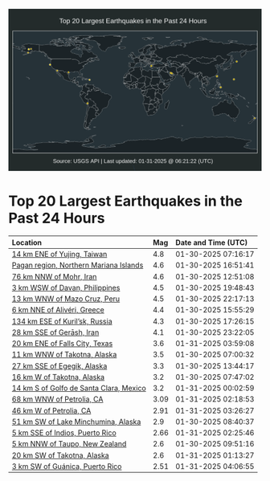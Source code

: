 ![Map](./map.png)

# Top 20 Largest Earthquakes in the Past 24 Hours

| Location | Mag | Date and Time (UTC) |
|:---|:---|:---|
| [14 km ENE of Yujing, Taiwan](https://earthquake.usgs.gov/earthquakes/eventpage/us7000p9zz) | 4.8 | 01-30-2025 07:16:17 |
| [Pagan region, Northern Mariana Islands](https://earthquake.usgs.gov/earthquakes/eventpage/us7000pa3j) | 4.6 | 01-30-2025 16:51:41 |
| [76 km NNW of Mohr, Iran](https://earthquake.usgs.gov/earthquakes/eventpage/us7000pa15) | 4.6 | 01-30-2025 12:51:08 |
| [3 km WSW of Davan, Philippines](https://earthquake.usgs.gov/earthquakes/eventpage/us7000pa5e) | 4.5 | 01-30-2025 19:48:43 |
| [13 km WNW of Mazo Cruz, Peru](https://earthquake.usgs.gov/earthquakes/eventpage/us7000pa6e) | 4.5 | 01-30-2025 22:17:13 |
| [6 km NNE of Alivéri, Greece](https://earthquake.usgs.gov/earthquakes/eventpage/us7000pa3c) | 4.4 | 01-30-2025 15:55:29 |
| [134 km ESE of Kuril’sk, Russia](https://earthquake.usgs.gov/earthquakes/eventpage/us7000pa3t) | 4.3 | 01-30-2025 17:26:15 |
| [28 km SSE of Gerāsh, Iran](https://earthquake.usgs.gov/earthquakes/eventpage/us7000pa6n) | 4.1 | 01-30-2025 23:22:05 |
| [20 km ENE of Falls City, Texas](https://earthquake.usgs.gov/earthquakes/eventpage/tx2025cdcz) | 3.6 | 01-31-2025 03:59:08 |
| [11 km WNW of Takotna, Alaska](https://earthquake.usgs.gov/earthquakes/eventpage/ak0251dqaikx) | 3.5 | 01-30-2025 07:00:32 |
| [27 km SSE of Egegik, Alaska](https://earthquake.usgs.gov/earthquakes/eventpage/ak0251du4ijf) | 3.3 | 01-30-2025 13:44:17 |
| [16 km W of Takotna, Alaska](https://earthquake.usgs.gov/earthquakes/eventpage/ak0251dqkiv2) | 3.2 | 01-30-2025 07:47:02 |
| [14 km S of Golfo de Santa Clara, Mexico](https://earthquake.usgs.gov/earthquakes/eventpage/us7000pa6t) | 3.2 | 01-31-2025 00:02:59 |
| [68 km WNW of Petrolia, CA](https://earthquake.usgs.gov/earthquakes/eventpage/nc75126056) | 3.09 | 01-31-2025 02:18:53 |
| [46 km W of Petrolia, CA](https://earthquake.usgs.gov/earthquakes/eventpage/nc75126096) | 2.91 | 01-31-2025 03:26:27 |
| [51 km SW of Lake Minchumina, Alaska](https://earthquake.usgs.gov/earthquakes/eventpage/ak0251dr4ja6) | 2.9 | 01-30-2025 08:40:37 |
| [5 km SSE of Indios, Puerto Rico](https://earthquake.usgs.gov/earthquakes/eventpage/pr71471843) | 2.66 | 01-31-2025 02:25:46 |
| [5 km NNW of Taupo, New Zealand](https://earthquake.usgs.gov/earthquakes/eventpage/us7000pa0i) | 2.6 | 01-30-2025 09:51:16 |
| [20 km SW of Takotna, Alaska](https://earthquake.usgs.gov/earthquakes/eventpage/ak0251fac1d5) | 2.6 | 01-31-2025 01:13:27 |
| [3 km SW of Guánica, Puerto Rico](https://earthquake.usgs.gov/earthquakes/eventpage/pr71471858) | 2.51 | 01-31-2025 04:06:55 |

